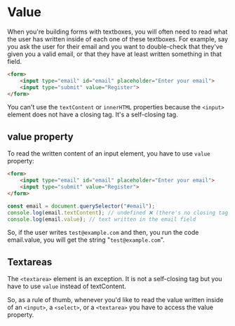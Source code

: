 # Value

When you're building forms with textboxes, you will often need to read what the user has written inside of each one of these textboxes. For example, say you ask the user for their email and you want to double-check that they've given you a valid email, or that they have at least written something in that field.

```html
<form>
    <input type="email" id="email" placeholder="Enter your email">
    <input type="submit" value="Register">
</form>
```

You can't use the `textContent` or `innerHTML` properties because the `<input>` element does not have a closing tag. It's a self-closing tag.

## value property

To read the written content of an input element, you have to use `value` property:

```html
<form>
    <input type="email" id="email" placeholder="Enter your email">
    <input type="submit" value="Register">
</form>
```

```javascript
const email = document.querySelector("#email");
console.log(email.textContent); // undefined ❌ (there's no closing tag)
console.log(email.value); // text written in the email field
```

So, if the user writes `test@example.com` and then, you run the code email.value, you will get the string "`test@example.com`".

## Textareas

The `<textarea>` element is an exception. It is not a self-closing tag but you have to use `value` instead of textContent.

So, as a rule of thumb, whenever you'd like to read the value written inside of an `<input>`, a `<select>`, or a `<textarea>` you have to access the value property.
